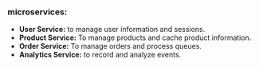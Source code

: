 ### microservices:

- **User Service:** to manage user information and sessions.
- **Product Service:** To manage products and cache product information.
- **Order Service:** To manage orders and process queues.
- **Analytics Service:** to record and analyze events.